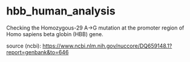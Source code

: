 # hbb_human_analysis
Checking the Homozygous-29 A->G mutation at the promoter region of Homo sapiens beta globin (HBB) gene.

source (ncbi): https://www.ncbi.nlm.nih.gov/nuccore/DQ659148.1?report=genbank&to=646
